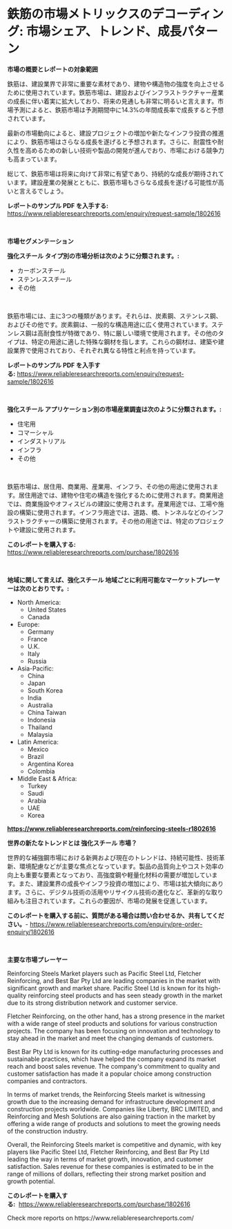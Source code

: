 <p><h1>鉄筋の市場メトリックスのデコーディング: 市場シェア、トレンド、成長パターン</h1></p><p><strong>市場の概要とレポートの対象範囲</strong></p>
<p><p>鉄筋は、建設業界で非常に重要な素材であり、建物や構造物の強度を向上させるために使用されています。鉄筋市場は、建設およびインフラストラクチャー産業の成長に伴い着実に拡大しており、将来の見通しも非常に明るいと言えます。市場予測によると、鉄筋市場は予測期間中に14.3%の年間成長率で成長すると予想されています。</p><p>最新の市場動向によると、建設プロジェクトの増加や新たなインフラ投資の推進により、鉄筋市場はさらなる成長を遂げると予想されます。さらに、耐震性や耐久性を高めるための新しい技術や製品の開発が進んでおり、市場における競争力も高まっています。</p><p>総じて、鉄筋市場は将来に向けて非常に有望であり、持続的な成長が期待されています。建設産業の発展とともに、鉄筋市場もさらなる成長を遂げる可能性が高いと言えるでしょう。</p></p>
<p><strong>レポートのサンプル PDF を入手する:</strong> <a href="https://www.reliableresearchreports.com/enquiry/request-sample/1802616">https://www.reliableresearchreports.com/enquiry/request-sample/1802616</a></p>
<p>&nbsp;</p>
<p><strong>市場セグメンテーション</strong></p>
<p><strong>強化スチール タイプ別の市場分析は次のように分類されます。:</strong></p>
<p><ul><li>カーボンスチール</li><li>ステンレススチール</li><li>その他</li></ul></p>
<p>&nbsp;</p>
<p><p>鉄筋市場には、主に3つの種類があります。それらは、炭素鋼、ステンレス鋼、およびその他です。炭素鋼は、一般的な構造用途に広く使用されています。ステンレス鋼は高耐食性が特徴であり、特に厳しい環境で使用されます。その他のタイプは、特定の用途に適した特殊な鋼材を指します。これらの鋼材は、建築や建設業界で使用されており、それぞれ異なる特性と利点を持っています。</p></p>
<p><strong>レポートのサンプル PDF を入手する:</strong>&nbsp;<a href="https://www.reliableresearchreports.com/enquiry/request-sample/1802616">https://www.reliableresearchreports.com/enquiry/request-sample/1802616</a></p>
<p>&nbsp;</p>
<p><strong> 強化スチール アプリケーション別の市場産業調査は次のように分類されます。:</strong></p>
<p><ul><li>住宅用</li><li>コマーシャル</li><li>インダストリアル</li><li>インフラ</li><li>その他</li></ul></p>
<p>&nbsp;</p>
<p><p>鉄筋市場は、居住用、商業用、産業用、インフラ、その他の用途に使用されます。居住用途では、建物や住宅の構造を強化するために使用されます。商業用途では、商業施設やオフィスビルの建設に使用されます。産業用途では、工場や施設の構築に使用されます。インフラ用途では、道路、橋、トンネルなどのインフラストラクチャーの構築に使用されます。その他の用途では、特定のプロジェクトや建設に使用されます。</p></p>
<p><strong>このレポートを購入する:</strong>&nbsp; <a href="https://www.reliableresearchreports.com/purchase/1802616">https://www.reliableresearchreports.com/purchase/1802616</a></p>
<p>&nbsp;</p>
<p><strong>地域に関して言えば、強化スチール 地域ごとに利用可能なマーケットプレーヤーは次のとおりです。:</strong></p>
<p><ul>
    <li>
        North America:
        <ul>
            <li>United States</li>
            <li>Canada</li>
        </ul>
    </li>
    <li>
        Europe:
        <ul>
            <li>Germany</li>
            <li>France</li>
            <li>U.K.</li>
            <li>Italy</li>
            <li>Russia</li>
        </ul>
    </li>
    <li>
        Asia-Pacific:
        <ul>
            <li>China</li>
            <li>Japan</li>
            <li>South Korea</li>
            <li>India</li>
            <li>Australia</li>
            <li>China Taiwan</li>
            <li>Indonesia</li>
            <li>Thailand</li>
            <li>Malaysia</li>
        </ul>
    </li>
    <li>
        Latin America:
        <ul>
            <li>Mexico</li>
            <li>Brazil</li>
            <li>Argentina Korea</li>
            <li>Colombia</li>
        </ul>
    </li>
    <li>
        Middle East & Africa:
        <ul>
            <li>Turkey</li>
            <li>Saudi</li>
            <li>Arabia</li>
            <li>UAE</li>
            <li>Korea</li>
        </ul>
    </li>
    </ul></p>
<p><strong><a href="https://www.reliableresearchreports.com/reinforcing-steels-r1802616">https://www.reliableresearchreports.com/reinforcing-steels-r1802616</a></strong>&nbsp;</p>
<p><strong>世界の新たなトレンドとは 強化スチール 市場？</strong></p>
<p><p>世界的な補強鋼市場における新興および現在のトレンドは、持続可能性、技術革新、環境配慮などが主要な焦点となっています。製品の品質向上やコスト効率の向上も重要な要素となっており、高強度鋼や軽量化材料の需要が増加しています。また、建設業界の成長やインフラ投資の増加により、市場は拡大傾向にあります。さらに、デジタル技術の活用やリサイクル技術の進化など、革新的な取り組みも注目されています。これらの要因が、市場の発展を促進しています。</p></p>
<p><strong>このレポートを購入する前に、質問がある場合は問い合わせるか、共有してください。</strong>- <a href="https://www.reliableresearchreports.com/enquiry/pre-order-enquiry/1802616">https://www.reliableresearchreports.com/enquiry/pre-order-enquiry/1802616</a></p>
<p>&nbsp;</p>
<p><strong>主要な市場プレーヤー</strong></p>
<p><p>Reinforcing Steels Market players such as Pacific Steel Ltd, Fletcher Reinforcing, and Best Bar Pty Ltd are leading companies in the market with significant growth and market share. Pacific Steel Ltd is known for its high-quality reinforcing steel products and has seen steady growth in the market due to its strong distribution network and customer service.</p><p>Fletcher Reinforcing, on the other hand, has a strong presence in the market with a wide range of steel products and solutions for various construction projects. The company has been focusing on innovation and technology to stay ahead in the market and meet the changing demands of customers.</p><p>Best Bar Pty Ltd is known for its cutting-edge manufacturing processes and sustainable practices, which have helped the company expand its market reach and boost sales revenue. The company's commitment to quality and customer satisfaction has made it a popular choice among construction companies and contractors.</p><p>In terms of market trends, the Reinforcing Steels market is witnessing growth due to the increasing demand for infrastructure development and construction projects worldwide. Companies like Liberty, BRC LIMITED, and Reinforcing and Mesh Solutions are also gaining traction in the market by offering a wide range of products and solutions to meet the growing needs of the construction industry.</p><p>Overall, the Reinforcing Steels market is competitive and dynamic, with key players like Pacific Steel Ltd, Fletcher Reinforcing, and Best Bar Pty Ltd leading the way in terms of market growth, innovation, and customer satisfaction. Sales revenue for these companies is estimated to be in the range of millions of dollars, reflecting their strong market position and growth potential.</p></p>
<p><strong>このレポートを購入する:</strong>&nbsp;&nbsp;<a href="https://www.reliableresearchreports.com/purchase/1802616">https://www.reliableresearchreports.com/purchase/1802616</a></p>
<p>Check more reports on https://www.reliableresearchreports.com/</p>